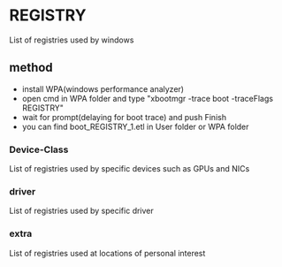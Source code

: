 # REGISTRY
List of registries used by windows
## method
- install WPA(windows performance analyzer)
- open cmd in WPA folder and type "xbootmgr -trace boot -traceFlags REGISTRY"
- wait for prompt(delaying for boot trace) and push Finish
- you can find boot_REGISTRY_1.etl in User folder or WPA folder

### Device-Class
List of registries used by specific devices such as GPUs and NICs
### driver
List of registries used by specific driver
### extra
List of registries used at locations of personal interest

